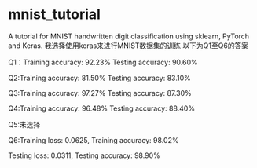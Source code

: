 # mnist_tutorial
A tutorial for MNIST handwritten digit classification using sklearn, PyTorch and Keras.
我选择使用keras来进行MNIST数据集的训练
以下为Q1至Q6的答案

Q1：Training accuracy: 92.23%
    Testing accuracy: 90.60%
    
Q2:Training accuracy: 81.50%
    Testing accuracy: 83.10%
    
Q3:Training accuracy: 97.27%
   Testing accuracy: 87.30%
   
Q4:Training accuracy: 96.48%
   Testing accuracy: 88.40%
   
Q5:未选择

Q6:Training loss: 0.0625, Training accuracy: 98.02%

   Testing loss: 0.0311, Testing accuracy: 98.90%

